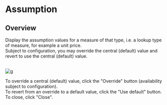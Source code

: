 # Assumption

## Overview
Display the assumption values for a measure of that type, i.e. a lookup type of measure, for example a unit price.<br/>
Subject to configuration, you may override the central (default) value and revert to use the central (default) value.<br/>
<br/>

![g](https://profitbasedocs.blob.core.windows.net/plannerimages/assumption.JPG)

To override a central (default) value, click the "Override" button (availability subject to configuration).<br/>
To revert from an override to a default value, click the "Use default" button.
To close, click "Close".
